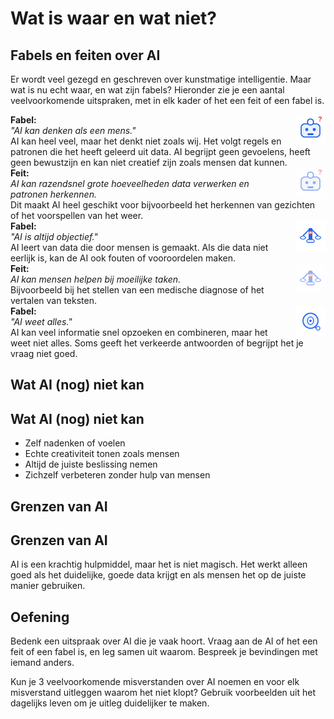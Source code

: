 # Wat is waar en wat niet?

## Fabels en feiten over AI

Er wordt veel gezegd en geschreven over kunstmatige intelligentie. Maar wat is nu echt waar, en wat zijn fabels? Hieronder zie je een aantal veelvoorkomende uitspraken, met in elk kader of het een feit of een fabel is.

<div class="matrix-cell fabel">
  <img src="/static/images/robot_vraagteken.svg" alt="Robot met vraagteken" width="48" style="float:right;margin-left:1em;"/>
  <strong>Fabel:</strong><br>
  <em>"AI kan denken als een mens."</em>
  <div class="matrix-uitleg">
    AI kan heel veel, maar het denkt niet zoals wij. Het volgt regels en patronen die het heeft geleerd uit data. AI begrijpt geen gevoelens, heeft geen bewustzijn en kan niet creatief zijn zoals mensen dat kunnen.
  </div>
</div>

<div class="matrix-cell feit">
  <img src="/static/images/robot_vraagteken.svg" alt="Robot met vraagteken" width="48" style="float:right;margin-left:1em;opacity:0.5;"/>
  <strong>Feit:</strong><br>
  <em>AI kan razendsnel grote hoeveelheden data verwerken en patronen herkennen.</em>
  <div class="matrix-uitleg">
    Dit maakt AI heel geschikt voor bijvoorbeeld het herkennen van gezichten of het voorspellen van het weer.
  </div>
</div>

<div class="matrix-cell fabel">
  <img src="/static/images/ai_weegschaal.svg" alt="AI weegschaal" width="48" style="float:right;margin-left:1em;"/>
  <strong>Fabel:</strong><br>
  <em>"AI is altijd objectief."</em>
  <div class="matrix-uitleg">
    AI leert van data die door mensen is gemaakt. Als die data niet eerlijk is, kan de AI ook fouten of vooroordelen maken.
  </div>
</div>

<div class="matrix-cell feit">
  <img src="/static/images/ai_weegschaal.svg" alt="AI weegschaal" width="48" style="float:right;margin-left:1em;opacity:0.5;"/>
  <strong>Feit:</strong><br>
  <em>AI kan mensen helpen bij moeilijke taken.</em>
  <div class="matrix-uitleg">
    Bijvoorbeeld bij het stellen van een medische diagnose of het vertalen van teksten.
  </div>
</div>

<div class="matrix-cell fabel">
  <img src="/static/images/ai_vergrootglas.svg" alt="AI met vergrootglas" width="48" style="float:right;margin-left:1em;"/>
  <strong>Fabel:</strong><br>
  <em>"AI weet alles."</em>
  <div class="matrix-uitleg">
    AI kan veel informatie snel opzoeken en combineren, maar het weet niet alles. Soms geeft het verkeerde antwoorden of begrijpt het je vraag niet goed.
  </div>
</div>

## Wat AI (nog) niet kan

<div class="matrix-cell info">
  <h2>Wat AI (nog) niet kan</h2>
  <ul>
    <li>Zelf nadenken of voelen</li>
    <li>Echte creativiteit tonen zoals mensen</li>
    <li>Altijd de juiste beslissing nemen</li>
    <li>Zichzelf verbeteren zonder hulp van mensen</li>
  </ul>
</div>

## Grenzen van AI

<div class="matrix-cell info">
  <h2>Grenzen van AI</h2>
  <p>AI is een krachtig hulpmiddel, maar het is niet magisch. Het werkt alleen goed als het duidelijke, goede data krijgt en als mensen het op de juiste manier gebruiken.</p>
</div>

## Oefening

Bedenk een uitspraak over AI die je vaak hoort. Vraag aan de AI of het een feit of een fabel is, en leg samen uit waarom. Bespreek je bevindingen met iemand anders.

<div class="ai-voorbeeld">
Kun je 3 veelvoorkomende misverstanden over AI noemen en voor elk misverstand uitleggen waarom het niet klopt? Gebruik voorbeelden uit het dagelijks leven om je uitleg duidelijker te maken.
</div> 
